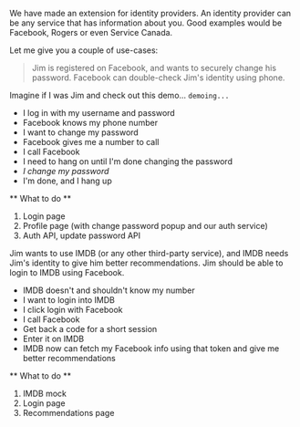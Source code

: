 We have made an extension for identity providers. An identity provider can be any
service that has information about you.
Good examples would be Facebook, Rogers or even Service Canada.

Let me give you a couple of use-cases:

> Jim is registered on Facebook, and wants to securely change his password. Facebook can double-check Jim's identity using phone.

Imagine if I was Jim and check out this demo... `demoing...`

- I log in with my username and password
- Facebook knows my phone number
- I want to change my password
- Facebook gives me a number to call
- I call Facebook
- I need to hang on until I'm done changing the password
- *I change my password*
- I'm done, and I hang up

** What to do **

1. Login page
2. Profile page (with change password popup and our auth service)
3. Auth API, update password API

Jim wants to use IMDB (or any other third-party service),
and IMDB needs Jim's identity to give him better recommendations.
Jim should be able to login to IMDB using Facebook.

- IMDB doesn't and shouldn't know my number
- I want to login into IMDB
- I click login with Facebook
- I call Facebook
- Get back a code for a short session
- Enter it on IMDB
- IMDB now can fetch my Facebook info using that token and give me better recommendations

** What to do **

1. IMDB mock
2. Login page
3. Recommendations page
